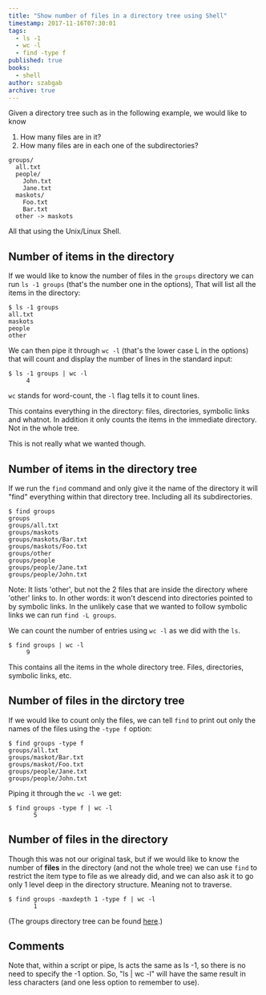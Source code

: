 ```yaml
---
title: "Show number of files in a directory tree using Shell"
timestamp: 2017-11-16T07:30:01
tags:
  - ls -1
  - wc -l
  - find -type f
published: true
books:
  - shell
author: szabgab
archive: true
---
```



Given a directory tree such as in the following example, we would like to know

1. How many files are in it?
1. How many files are in each one of the subdirectories?

```
groups/
  all.txt
  people/
    John.txt
    Jane.txt
  maskots/
    Foo.txt
    Bar.txt
  other -> maskots
```

All that using the Unix/Linux Shell.


## Number of items in the directory

If we would like to know the number of files in the `groups` directory we can run
`ls -1 groups` (that's the number one in the options), That will list
all the items in the directory:

```shell
$ ls -1 groups
all.txt
maskots
people
other
```

We can then pipe it through `wc -l` (that's the lower case L in the options) that will count
and display the number of lines in the standard input:

```shell
$ ls -1 groups | wc -l
     4
```

`wc` stands for word-count, the `-l` flag tells it to count lines.

This contains everything in the directory: files, directories, symbolic links and whatnot.
In addition it only counts the items in the immediate directory. Not in the whole tree.

This is not really what we wanted though.

## Number of items in the directory tree

If we run the `find` command and only give it the name of the directory it will "find" everything within
that directory tree. Including all its subdirectories.

```shell
$ find groups
groups
groups/all.txt
groups/maskots
groups/maskots/Bar.txt
groups/maskots/Foo.txt
groups/other
groups/people
groups/people/Jane.txt
groups/people/John.txt
```

Note: It lists 'other', but not the 2 files that are inside the directory where 'other' links to.
In other words: it won't descend into directories pointed to by symbolic links.
In the unlikely case that we wanted to follow symbolic links we can run `find -L groups`.

We can count the number of entries using `wc -l` as we did with the `ls`.

```shell
$ find groups | wc -l
     9
```

This contains all the items in the whole directory tree.
Files, directories, symbolic links, etc.

## Number of files in the dirctory tree

If we would like to count only the files, we can tell `find` to print out only the names of the files using the
`-type f` option:

```shell
$ find groups -type f
groups/all.txt
groups/maskot/Bar.txt
groups/maskot/Foo.txt
groups/people/Jane.txt
groups/people/John.txt
```

Piping it through the `wc -l` we get:


```shell
$ find groups -type f | wc -l
       5
```

## Number of files in the directory

Though this was not our original task, but if we would like to know the number of
**files** in the directory (and not the whole tree) we can use `find`
to restrict the item type to file as we already did, and we can also ask it to
go only 1 level deep in the directory structure. Meaning not to traverse.

```shell
$ find groups -maxdepth 1 -type f | wc -l
       1
```


(The groups directory tree can be found [here](https://github.com/szabgab/code-maven.com/tree/main/examples/groups).)

## Comments

Note that, within a script or pipe, ls acts the same as ls -1, so there is no need to specify the -1 option. So, "ls | wc -l" will have the same result in less characters (and one less option to remember to use).


